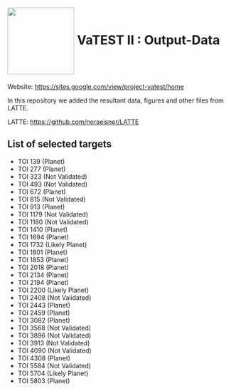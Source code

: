 <h1><img align="center" height="150" src="https://github.com/priyashmistry/VaTEST-II-Output-Files/blob/main/Logo/download.png"> VaTEST II : Output-Data</h1>

Website: https://sites.google.com/view/project-vatest/home

In this repository we added the resultant data, figures and other files from LATTE.

LATTE: https://github.com/noraeisner/LATTE  

## List of selected targets
* TOI 139 (Planet)
* TOI 277 (Planet)
* TOI 323 (Not Validated)
* TOI 493 (Not Validated)
* TOI 672 (Planet)
* TOI 815 (Not Validated)
* TOI 913 (Planet)
* TOI 1179 (Not Validated)
* TOI 1180 (Not Validated)
* TOI 1410 (Planet)
* TOI 1694 (Planet)
* TOI 1732 (Likely Planet)
* TOI 1801 (Planet)
* TOI 1853 (Planet)
* TOI 2018 (Planet)
* TOI 2134 (Planet)
* TOI 2194 (Planet)
* TOI 2200 (Likely Planet)
* TOI 2408 (Not Validated)
* TOI 2443 (Planet)
* TOI 2459 (Planet)
* TOI 3082 (Planet)
* TOI 3568 (Not Validated)
* TOI 3896 (Not Validated)
* TOI 3913 (Not Validated)
* TOI 4090 (Not Validated)
* TOI 4308 (Planet)
* TOI 5584 (Not Validated)
* TOI 5704 (Likely Planet)
* TOI 5803 (Planet)
